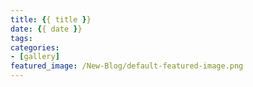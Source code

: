 ```yaml
---
title: {{ title }}
date: {{ date }}
tags:
categories:
- [gallery]
featured_image: /New-Blog/default-featured-image.png 
---
```

